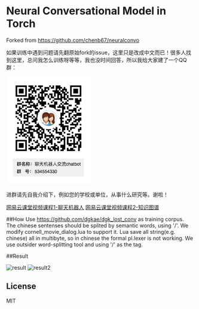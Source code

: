 # Neural Conversational Model in Torch

Forked from https://github.com/chenb67/neuralconvo

如果训练中遇到问题请先翻原始fork的issue，这里只是改成中文而已！很多人找到这里，总问我怎么训练呀等等，我也没时间回答，所以我给大家建了一个QQ群：



![](qqun.png)

进群请先自我介绍下，例如您的学校或单位，从事什么研究等。谢啦！

[网易云课堂视频课程1-聊天机器人](https://study.163.com/course/introduction/1005049028.htm?utm_source=400000000173015&utm_medium=share&utm_campaign=commission&hideAppEntrance=1)   [网易云课堂视频课程2-知识图谱](https://study.163.com/course/introduction/1004964005.htm?utm_source=400000000173015&utm_medium=share&utm_campaign=commission&hideAppEntrance=1)

##How
Use https://github.com/dgkae/dgk_lost_conv as training corpus. The chinese sentenses should be splited by semantic words, using '/'. We modify cornell_movie_dialog.lua to support it. Lua save all string(e.g. chinese) all in multibyte, so in chinese the formal pl.lexer is not working. We use outsider word-splitting tool and using '/' as the tag.

##Result

![result](a.png)
![result2](b.png)



## License

MIT 

